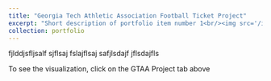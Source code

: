 ```yaml
---
title: "Georgia Tech Athletic Association Football Ticket Project"
excerpt: "Short description of portfolio item number 1<br/><img src='/images/GTAA_Project_2.PNG'>"
collection: portfolio
---
```


fjlddjsfljsalf
sjflsaj
fslajflsaj
safjlsdajf
jflsdajfls

To see the visualization, click on the GTAA Project tab above
